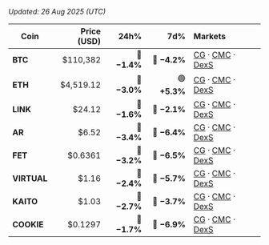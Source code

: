 _Updated: 26 Aug 2025 (UTC)_

| Coin       | Price (USD) | 24h%           | 7d%            | Markets |
|------------|------------:|---------------:|---------------:|:--------|
| **BTC**    | $110,382    | 🔴 **−1.4%**   | 🔴 **−4.2%**   | [CG](https://www.coingecko.com/en/coins/bitcoin) · [CMC](https://coinmarketcap.com/currencies/bitcoin/) · [DexS](https://dexscreener.com/search?q=btc) |
| **ETH**    | $4,519.12   | 🔴 **−3.0%**   | 🟢 **+5.3%**   | [CG](https://www.coingecko.com/en/coins/ethereum) · [CMC](https://coinmarketcap.com/currencies/ethereum/) · [DexS](https://dexscreener.com/search?q=eth) |
| **LINK**   | $24.12      | 🔴 **−1.6%**   | 🔴 **−2.1%**   | [CG](https://www.coingecko.com/en/coins/chainlink) · [CMC](https://coinmarketcap.com/currencies/chainlink/) · [DexS](https://dexscreener.com/search?q=link) |
| **AR**     | $6.52       | 🔴 **−3.4%**   | 🔴 **−6.4%**   | [CG](https://www.coingecko.com/en/coins/arweave) · [CMC](https://coinmarketcap.com/currencies/arweave/) · [DexS](https://dexscreener.com/search?q=arweave) |
| **FET**    | $0.6361     | 🔴 **−3.2%**   | 🔴 **−6.5%**   | [CG](https://www.coingecko.com/en/coins/artificial-superintelligence-alliance) · [CMC](https://coinmarketcap.com/currencies/artificial-superintelligence-alliance/) · [DexS](https://dexscreener.com/search?q=fet) |
| **VIRTUAL**| $1.16       | 🔴 **−2.4%**   | 🔴 **−5.7%**   | [CG](https://www.coingecko.com/en/coins/virtual-protocol) · [CMC](https://coinmarketcap.com/currencies/virtual-protocol/) · [DexS](https://dexscreener.com/search?q=virtual) |
| **KAITO**  | $1.03       | 🔴 **−2.7%**   | 🔴 **−3.7%**   | [CG](https://www.coingecko.com/en/coins/kaito) · [CMC](https://coinmarketcap.com/currencies/kaito/) · [DexS](https://dexscreener.com/search?q=kaito) |
| **COOKIE** | $0.1297     | 🔴 **−1.7%**   | 🔴 **−6.9%**   | [CG](https://www.coingecko.com/en/coins/cookie) · [CMC](https://coinmarketcap.com/currencies/cookie/) · [DexS](https://dexscreener.com/search?q=cookie%20dao) |
